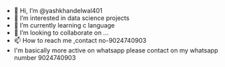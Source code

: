 - 👋 Hi, I’m @yashkhandelwal401
- 👀 I’m interested in data science projects 
- 🌱 I’m currently learning c language 
- 💞️ I’m looking to collaborate on ...
- 📫 How to reach me ,contact no-9024740903
-    I'm basically more active on whatsapp please contact on my whatsapp number 9024740903

<!---
yashkhandelwal401/yashkhandelwal401 is a ✨ special ✨ repository because its `README.md` (this file) appears on your GitHub profile.
You can click the Preview link to take a look at your changes.
--->
